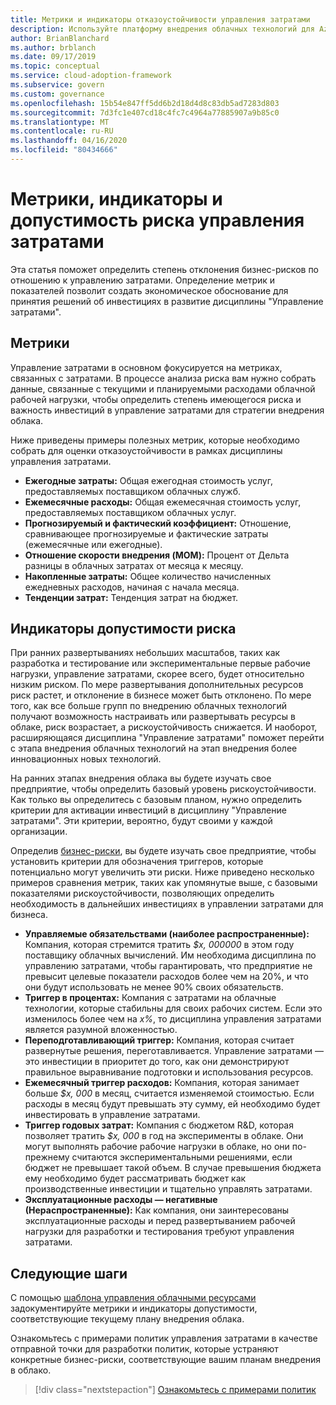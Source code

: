 ```yaml
---
title: Метрики и индикаторы отказоустойчивости управления затратами
description: Используйте платформу внедрения облачных технологий для Azure, чтобы количественно оценить метрики и индикаторы отказоустойчивости управления затратами в отношении Cloud Management.
author: BrianBlanchard
ms.author: brblanch
ms.date: 09/17/2019
ms.topic: conceptual
ms.service: cloud-adoption-framework
ms.subservice: govern
ms.custom: governance
ms.openlocfilehash: 15b54e847ff5dd6b2d18d4d8c83db5ad7283d803
ms.sourcegitcommit: 7d3fc1e407cd18c4fc7c4964a77885907a9b85c0
ms.translationtype: MT
ms.contentlocale: ru-RU
ms.lasthandoff: 04/16/2020
ms.locfileid: "80434666"
---
```

# <a name="cost-management-metrics-indicators-and-risk-tolerance"></a>Метрики, индикаторы и допустимость риска управления затратами

Эта статья поможет определить степень отклонения бизнес-рисков по отношению к управлению затратами. Определение метрик и показателей позволит создать экономическое обоснование для принятия решений об инвестициях в развитие дисциплины "Управление затратами".

## <a name="metrics"></a>Метрики

Управление затратами в основном фокусируется на метриках, связанных с затратами. В процессе анализа риска вам нужно собрать данные, связанные с текущими и планируемыми расходами облачной рабочей нагрузки, чтобы определить степень имеющегося риска и важность инвестиций в управление затратами для стратегии внедрения облака.

Ниже приведены примеры полезных метрик, которые необходимо собрать для оценки отказоустойчивости в рамках дисциплины управления затратами.

- **Ежегодные затраты:** Общая ежегодная стоимость услуг, предоставляемых поставщиком облачных служб.
- **Ежемесячные расходы:** Общая ежемесячная стоимость услуг, предоставляемых поставщиком облачных услуг.
- **Прогнозируемый и фактический коэффициент:** Отношение, сравнивающее прогнозируемые и фактические затраты (ежемесячные или ежегодные).
- **Отношение скорости внедрения (MOM):** Процент от Дельта разницы в облачных затратах от месяца к месяцу.
- **Накопленные затраты:** Общее количество начисленных ежедневных расходов, начиная с начала месяца.
- **Тенденции затрат:** Тенденция затрат на бюджет.

## <a name="risk-tolerance-indicators"></a>Индикаторы допустимости риска

При ранних развертываниях небольших масштабов, таких как разработка и тестирование или экспериментальные первые рабочие нагрузки, управление затратами, скорее всего, будет относительно низким риском. По мере развертывания дополнительных ресурсов риск растет, и отклонение в бизнесе может быть отклонено. По мере того, как все больше групп по внедрению облачных технологий получают возможность настраивать или развертывать ресурсы в облаке, риск возрастает, а рискоустойчивость снижается. И наоборот, расширяющаяся дисциплина "Управление затратами" поможет перейти с этапа внедрения облачных технологий на этап внедрения более инновационных новых технологий.

На ранних этапах внедрения облака вы будете изучать свое предприятие, чтобы определить базовый уровень рискоустойчивости. Как только вы определитесь с базовым планом, нужно определить критерии для активации инвестиций в дисциплину "Управление затратами". Эти критерии, вероятно, будут своими у каждой организации.

Определив [бизнес-риски](./business-risks.md), вы будете изучать свое предприятие, чтобы установить критерии для обозначения триггеров, которые потенциально могут увеличить эти риски. Ниже приведено несколько примеров сравнения метрик, таких как упомянутые выше, с базовыми показателями рискоустойчивости, позволяющих определить необходимость в дальнейших инвестициях в управлении затратами для бизнеса.

- **Управляемые обязательствами (наиболее распространенные):** Компания, которая стремится тратить _$x, 000000_ в этом году поставщику облачных вычислений. Им необходима дисциплина по управлению затратами, чтобы гарантировать, что предприятие не превысит целевые показатели расходов более чем на 20%, и что они будут использовать не менее 90% своих обязательств.
- **Триггер в процентах:** Компания с затратами на облачные технологии, которые стабильны для своих рабочих систем. Если это изменилось более чем на _x%_, то дисциплина управления затратами является разумной вложенностью.
- **Переподготавливающий триггер:** Компания, которая считает развернутые решения, переготавливается. Управление затратами — это инвестиции в приоритет до того, как они демонстрируют правильное выравнивание подготовки и использования ресурсов.
- **Ежемесячный триггер расходов:** Компания, которая занимает больше _$x, 000_ в месяц, считается изменяемой стоимостью. Если расходы в месяц будут превышать эту сумму, ей необходимо будет инвестировать в управление затратами.
- **Триггер годовых затрат:** Компания с бюджетом R&D, которая позволяет тратить _$x, 000_ в год на эксперименты в облаке. Они могут выполнять рабочие рабочие нагрузки в облаке, но они по-прежнему считаются экспериментальными решениями, если бюджет не превышает такой объем. В случае превышения бюджета ему необходимо будет рассматривать бюджет как производственные инвестиции и тщательно управлять затратами.
- **Эксплуатационные расходы — негативные (Нераспространенные):** Как компания, они заинтересованы эксплуатационные расходы и перед развертыванием рабочей нагрузки для разработки и тестирования требуют управления затратами.

## <a name="next-steps"></a>Следующие шаги

С помощью [шаблона управления облачными ресурсами](./template.md) задокументируйте метрики и индикаторы допустимости, соответствующие текущему плану внедрения облака.

Ознакомьтесь с примерами политик управления затратами в качестве отправной точки для разработки политик, которые устраняют конкретные бизнес-риски, соответствующие вашим планам внедрения в облако.

> [!div class="nextstepaction"]
> [Ознакомьтесь с примерами политик](./policy-statements.md)
